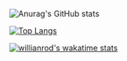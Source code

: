 ![Anurag's GitHub stats](https://github-readme-stats.vercel.app/api?username=iesous-kurios&show_icons=true&theme=dark&count_private=true)

[![Top Langs](https://github-readme-stats.vercel.app/api/top-langs/?username=iesous-kurios&hide=java,jupyter%20notebook&theme=dark)](https://github.com/anuraghazra/github-readme-stats)

[![willianrod's wakatime stats](https://github-readme-stats.vercel.app/api/wakatime?username=iesous-kurios&theme=dark)](https://github.com/anuraghazra/github-readme-stats)
<!--
**iesous-kurios/iesous-kurios** is a ✨ _special_ ✨ repository because its `README.md` (this file) appears on your GitHub profile.

Here are some ideas to get you started:

- 🔭 I’m currently working on ...
- 🌱 I’m currently learning ...
- 👯 I’m looking to collaborate on ...
- 🤔 I’m looking for help with ...
- 💬 Ask me about ...
- 📫 How to reach me: ...
- 😄 Pronouns: ...
- ⚡ Fun fact: ...
-->
